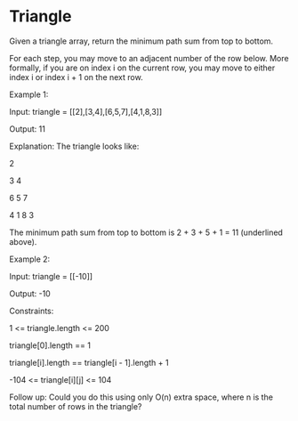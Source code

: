 # Triangle

Given a triangle array, return the minimum path sum from top to bottom.

For each step, you may move to an adjacent number of the row below. More formally, if you are on index i on the current row, you may move to either index i or index i + 1 on the next row.

 

Example 1:

Input: triangle = [[2],[3,4],[6,5,7],[4,1,8,3]]

Output: 11

Explanation: The triangle looks like:

   2
  
  3 4
 
 6 5 7

4 1 8 3

The minimum path sum from top to bottom is 2 + 3 + 5 + 1 = 11 (underlined above).

Example 2:

Input: triangle = [[-10]]

Output: -10



Constraints:

1 <= triangle.length <= 200

triangle[0].length == 1

triangle[i].length == triangle[i - 1].length + 1

-104 <= triangle[i][j] <= 104
 

Follow up: Could you do this using only O(n) extra space, where n is the total number of rows in the triangle?
